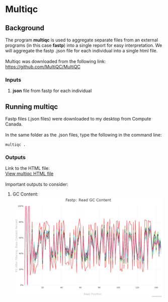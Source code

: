 # Multiqc

## Background

The program **multiqc** is used to aggregate separate files from an external programs (in this case **fastp**) into a single report for easy interpretation. We will aggregate the fastp .json file for each individual into a single html file.  \
  \
Multiqc was downloaded from the following link: https://github.com/MultiQC/MultiQC 

### Inputs
1) **json** file from fastp for each individual

## Running multiqc
Fastp files (.json files) were downloaded to my desktop from Compute Canada.  \
  \
In the same folder as the .json files, type the following in the command line:
```
multiqc .
```
### Outputs
Link to the HTML file:  \
[View multiqc HTML file](/multiqc_report-fastp.html)  \
  \
Important outputs to consider:
1) GC Content:  \
![GC content plot](multiqc_outputs/fastp-seq-content-gc-plot.png)
